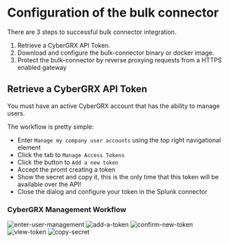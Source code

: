 # Configuration of the bulk connector
There are 3 steps to successful bulk connector integration.  
1. Retrieve a CyberGRX API Token.
1. Download and configure the bulk-connector binary or docker image.
1. Protect the bulk-connector by reverse proxying requests from a HTTPS enabled gateway

## Retrieve a CyberGRX API Token
You must have an active CyberGRX account that has the ability to manage users. 

The workflow is pretty simple:
 - Enter `Manage my company user accounts` using the top right navigational element
 - Click the tab to `Manage Access Tokens`
 - Click the button to `Add a new token`
 - Accept the promt creating a token
 - Show the secret and copy it, this is the only time that this token will be available over the API!
 - Close the dialog and configure your token in the Splunk connector

 ### CyberGRX Management Workflow
 ![enter-user-management]
 ![add-a-token]
 ![confirm-new-token]
 ![view-token]
 ![copy-secret]


[enter-user-management]: /docs/enter-user-management.png "Click top right icon and enter `Manage my company user accounts`"

[add-a-token]: /docs/add-a-token.png "Click the tab to `Manage Access Tokens` and Add a new token"

[confirm-new-token]: /docs/confirm-new-token.png "Accept the promt creating a token"

[view-token]: /docs/make-sure-you-view.png "Before leaving view the token secret"

[copy-secret]: /docs/copy-secret.png "Show the secret and copy it, this is the only time that this token will be available over the API!"